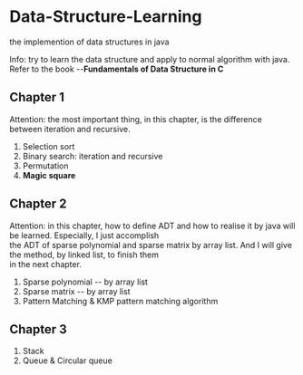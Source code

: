 # Data-Structure-Learning
the implemention of data structures in java

Info: try to learn the data structure and apply to normal algorithm with java.  
Refer to the book --**Fundamentals of Data Structure in C**
  
## Chapter 1
Attention: the most important thing, in this chapter, is the difference between iteration and recursive.  
1. Selection sort  
2. Binary search: iteration and recursive  
3. Permutation  
4. **Magic square**  

## Chapter 2
Attention: in this chapter, how to define ADT and how to realise it by java will be learned. Especially, I just accomplish  
the ADT of sparse polynomial and sparse matrix by array list. And I will give the method, by linked list, to finish them  
in the next chapter.
1. Sparse polynomial -- by array list  
2. Sparse matrix -- by array list  
3. Pattern Matching & KMP pattern matching algorithm  

## Chapter 3  
1. Stack  
2. Queue & Circular queue  
